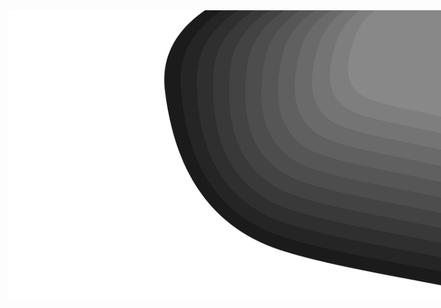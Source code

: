 <div style="padding:40px">
<img src="./cool-background.svg" style="position:absolute">

### 欢迎来到哈士奇你怕吗（welcome, husky are you scared）
- 🐝 目前正在维护的项目 subtitle 和 fly-key,对应仓库在下方，欢迎提意见和star
- 🌏 未来还会做更多和录制视频有关的小工具（更高效的产出视频）
- 🙏🏻 如果有什么需求可以在这个仓库的issue中进行提交，我会考虑帮你完成并回复你，谢谢

<div>
